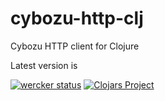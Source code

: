 # cybozu-http-clj

Cybozu HTTP client for Clojure

Latest version is

[![wercker status](https://app.wercker.com/status/740d77c301264b2775cce0212e18fe21/s/master "wercker status")](https://app.wercker.com/project/byKey/740d77c301264b2775cce0212e18fe21)
[![Clojars Project](https://img.shields.io/clojars/v/ayato_p/cybozu-http.svg)](https://clojars.org/ayato_p/cybozu-http)
